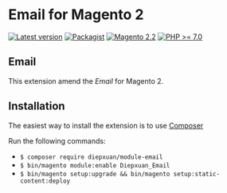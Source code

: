 Email for Magento 2
==================
[![Latest version](https://img.shields.io/badge/latest-1.0.0-green.svg)](https://github.com/diepxuan/module-sitemap)
[![Packagist](https://img.shields.io/badge/packagist-1.0.0-green.svg)](https://packagist.org/packages/diepxuan/module-sitemap)
[![Magento 2.2](https://img.shields.io/badge/Magento-2.2-blue.svg)](https://github.com/magento/magento2/tree/2.2)
[![PHP >= 7.0](https://img.shields.io/badge/PHP-%3E=7.0-blue.svg)](https://packagist.org/packages/diepxuan/module-sitemap)

Email
--------------

This extension amend the *Email* for Magento 2.


Installation
------------

The easiest way to install the extension is to use [Composer](https://getcomposer.org/)

Run the following commands:

- ```$ composer require diepxuan/module-email```
- ```$ bin/magento module:enable Diepxuan_Email```
- ```$ bin/magento setup:upgrade && bin/magento setup:static-content:deploy```
